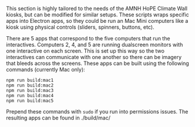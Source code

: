 This section is highly tailored to the needs of the AMNH HoPE Climate Wall kiosks, but can be modified for similar setups. These scripts wraps specific apps into Electron apps, so they could be run an Mac Mini computers like a kiosk using physical controls (sliders, spinners, buttons, etc).

There are 5 apps that correspond to the five computers that run the interactives. Computers 2, 4, and 5 are running dualscreen monitors with one interactive on each screen. This is set up this way so the two interactives can communicate with one another so there can be imagery that bleeds across the screens. These apps can be built using the following commands (currently Mac only):

```
npm run build:mac1
npm run build:mac2
npm run build:mac3
npm run build:mac4
npm run build:mac5
```

Prepend these commands with `sudo` if you run into permissions issues. The resulting apps can be found in ./build/mac/
